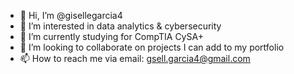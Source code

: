 - 👋 Hi, I’m @gisellegarcia4
- 👀 I’m interested in data analytics & cybersecurity
- 🌱 I’m currently studying for CompTIA CySA+
- 💞️ I’m looking to collaborate on projects I can add to my portfolio
- 📫 How to reach me via email: gsell.garcia4@gmail.com

<!---
gisellegarcia4/gisellegarcia4 is a ✨ special ✨ repository because its `README.md` (this file) appears on your GitHub profile.
You can click the Preview link to take a look at your changes.
--->
